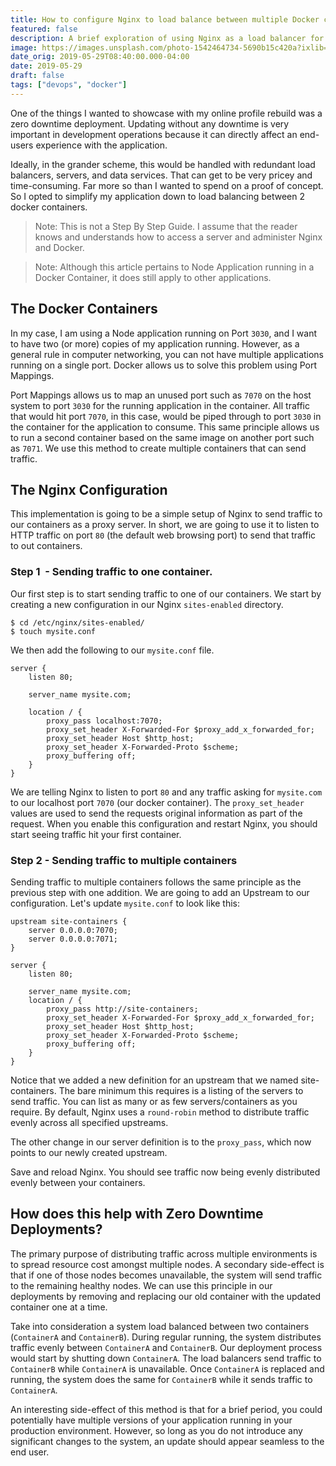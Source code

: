 ```yaml
---
title: How to configure Nginx to load balance between multiple Docker containers
featured: false
description: A brief exploration of using Nginx as a load balancer for multiple docker containers.
image: https://images.unsplash.com/photo-1542464734-5690b15c420a?ixlib=rb-1.2.1&q=80&fm=jpg&crop=entropy&cs=tinysrgb&w=1080&fit=max&ixid=eyJhcHBfaWQiOjExNzczfQ
date_orig: 2019-05-29T08:40:00.000-04:00
date: 2019-05-29
draft: false
tags: ["devops", "docker"]
---
```


One of the things I wanted to showcase with my online profile rebuild was a zero downtime deployment. Updating without any downtime is very important in development operations because it can directly affect an end-users experience with the application.

Ideally, in the grander scheme, this would be handled with redundant load balancers, servers, and data services. That can get to be very pricey and time-consuming. Far more so than I wanted to spend on a proof of concept. So I opted to simplify my application down to load balancing between 2 docker containers.

> Note: This is not a Step By Step Guide. I assume that the reader knows and understands how to access a server and administer Nginx and Docker.

> Note: Although this article pertains to Node Application running in a Docker Container, it does still apply to other applications.

## The Docker Containers

In my case, I am using a Node application running on Port `3030`, and I want to have two (or more) copies of my application running. However, as a general rule in computer networking, you can not have multiple applications running on a single port. Docker allows us to solve this problem using Port Mappings.

Port Mappings allows us to map an unused port such as `7070` on the host system to port `3030` for the running application in the container. All traffic that would hit port `7070`, in this case, would be piped through to port `3030` in the container for the application to consume. This same principle allows us to run a second container based on the same image on another port such as `7071`. We use this method to create multiple containers that can send traffic.

## The Nginx Configuration

This implementation is going to be a simple setup of Nginx to send traffic to our containers as a proxy server. In short, we are going to use it to listen to HTTP traffic on port `80` (the default web browsing port) to send that traffic to out containers.

### Step 1  - Sending traffic to one container.

Our first step is to start sending traffic to one of our containers. We start by creating a new configuration in our Nginx `sites-enabled` directory.

```
$ cd /etc/nginx/sites-enabled/
$ touch mysite.conf
```

We then add the following to our `mysite.conf` file.

```
server {
    listen 80;

    server_name mysite.com;

    location / {
        proxy_pass localhost:7070;
        proxy_set_header X-Forwarded-For $proxy_add_x_forwarded_for;
        proxy_set_header Host $http_host;
        proxy_set_header X-Forwarded-Proto $scheme;
        proxy_buffering off;
    }
}
```

We are telling Nginx to listen to port `80` and any traffic asking for `mysite.com` to our localhost port `7070` (our docker container). The `proxy_set_header` values are used to send the requests original information as part of the request. When you enable this configuration and restart Nginx, you should start seeing traffic hit your first container.

### Step 2 - Sending traffic to multiple containers

Sending traffic to multiple containers follows the same principle as the previous step with one addition. We are going to add an Upstream to our configuration. Let's update `mysite.conf` to look like this:

```
upstream site-containers {
    server 0.0.0.0:7070;
    server 0.0.0.0:7071;
}

server {
    listen 80;

    server_name mysite.com;
    location / {
        proxy_pass http://site-containers;
        proxy_set_header X-Forwarded-For $proxy_add_x_forwarded_for;
        proxy_set_header Host $http_host;
        proxy_set_header X-Forwarded-Proto $scheme;
        proxy_buffering off;
    }
}
```

Notice that we added a new definition for an upstream that we named site-containers. The bare minimum this requires is a listing of the servers to send traffic. You can list as many or as few servers/containers as you require. By default, Nginx uses a `round-robin` method to distribute traffic evenly across all specified upstreams.

The other change in our server definition is to the `proxy_pass`, which now points to our newly created upstream.

Save and reload Nginx. You should see traffic now being evenly distributed evenly between your containers.

## How does this help with Zero Downtime Deployments?

The primary purpose of distributing traffic across multiple environments is to spread resource cost amongst multiple nodes. A secondary side-effect is that if one of those nodes becomes unavailable, the system will send traffic to the remaining healthy nodes. We can use this principle in our deployments by removing and replacing our old container with the updated container one at a time.

Take into consideration a system load balanced between two containers (`ContainerA` and `ContainerB`). During regular running, the system distributes traffic evenly between `ContainerA` and `ContainerB`. Our deployment process would start by shutting down `ContainerA`. The load balancers send traffic to `ContainerB` while `ContainerA` is unavailable. Once `ContainerA` is replaced and running, the system does the same for `ContainerB` while it sends traffic to `ContainerA`.

An interesting side-effect of this method is that for a brief period, you could potentially have multiple versions of your application running in your production environment. However, so long as you do not introduce any significant changes to the system, an update should appear seamless to the end user.
